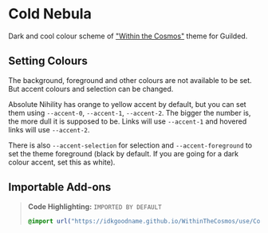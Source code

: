 # Cold Nebula

Dark and cool colour scheme of ["Within the Cosmos"](https://github.com/IdkGoodName/WithinTheCosmos) theme for Guilded.

## Setting Colours

The background, foreground and other colours are not available to be set. But accent colours and selection can be changed.

Absolute Nihility has orange to yellow accent by default, but you can set them using `--accent-0`, `--accent-1`, `--accent-2`. The bigger the number is, the more dull it is supposed to be. Links will use `--accent-1` and hovered links will use `--accent-2`.

There is also `--accent-selection` for selection and `--accent-foreground` to set the theme foreground (black by default. If you are going for a dark colour accent, set this as white).

## Importable Add-ons

> **Code Highlighting:** `IMPORTED BY DEFAULT`
> ```css
> @import url("https://idkgoodname.github.io/WithinTheCosmos/use/ColdNebula/guilded-code.css");
> ```